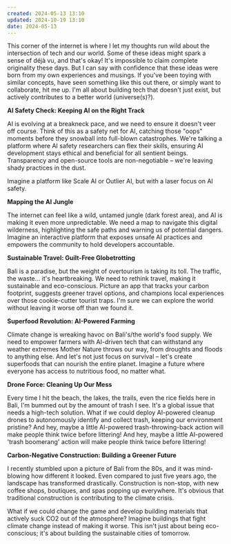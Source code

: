 ```yaml
---
created: 2024-05-13 13:10
updated: 2024-10-19 13:10
date: 2024-05-13
---
```

This corner of the internet is where I let my thoughts run wild about the intersection of tech and our world. Some of these ideas might spark a sense of déjà vu, and that's okay! It's impossible to claim complete originality these days. But I can say with confidence that these ideas were born from my own experiences and musings. If you've been toying with similar concepts, have seen something like this out there, or simply want to collaborate, hit me up. I'm all about building tech that doesn't just exist, but actively contributes to a better world (universe(s)?).

**AI Safety Check: Keeping AI on the Right Track**

AI is evolving at a breakneck pace, and we need to ensure it doesn't veer off course. Think of this as a safety net for AI, catching those "oops" moments before they snowball into full-blown catastrophes. We're talking a platform where AI safety researchers can flex their skills, ensuring AI development stays ethical and beneficial for all sentient beings. Transparency and open-source tools are non-negotiable – we're leaving shady practices in the dust.

Imagine a platform like Scale AI or Outlier AI, but with a laser focus on AI safety.

**Mapping the AI Jungle**

The internet can feel like a wild, untamed jungle (dark forest area), and AI is making it even more unpredictable. We need a map to navigate this digital wilderness, highlighting the safe paths and warning us of potential dangers. Imagine an interactive platform that exposes unsafe AI practices and empowers the community to hold developers accountable.

**Sustainable Travel: Guilt-Free Globetrotting**

Bali is a paradise, but the weight of overtourism is taking its toll. The traffic, the waste... it's heartbreaking. We need to rethink travel, making it sustainable and eco-conscious. Picture an app that tracks your carbon footprint, suggests greener travel options, and champions local experiences over those cookie-cutter tourist traps. I'm sure we can explore the world without leaving it worse off than we found it.

**Superfood Revolution: AI-Powered Farming**

Climate change is wreaking havoc on Bali's/the world's food supply. We need to empower farmers with AI-driven tech that can withstand any weather extremes Mother Nature throws our way, from droughts and floods to anything else. And let's not just focus on survival – let's create superfoods that can nourish the entire planet. Imagine a future where everyone has access to nutritious food, no matter what.

**Drone Force: Cleaning Up Our Mess**

Every time I hit the beach, the lakes, the trails, even the rice fields here in Bali, I'm bummed out by the amount of trash I see. It's a global issue that needs a high-tech solution. What if we could deploy AI-powered cleanup drones to autonomously identify and collect trash, keeping our environment pristine? And hey, maybe a little AI-powered trash-throwing-back action will make people think twice before littering! And hey, maybe a little AI-powered 'trash boomerang' action will make people think twice before littering!

**Carbon-Negative Construction: Building a Greener Future**

I recently stumbled upon a picture of Bali from the 80s, and it was mind-blowing how different it looked. Even compared to just five years ago, the landscape has transformed drastically. Construction is non-stop, with new coffee shops, boutiques, and spas popping up everywhere. It's obvious that traditional construction is contributing to the climate crisis.

What if we could change the game and develop building materials that actively suck CO2 out of the atmosphere? Imagine buildings that fight climate change instead of making it worse. This isn't just about being eco-conscious; it's about building the sustainable cities of tomorrow.